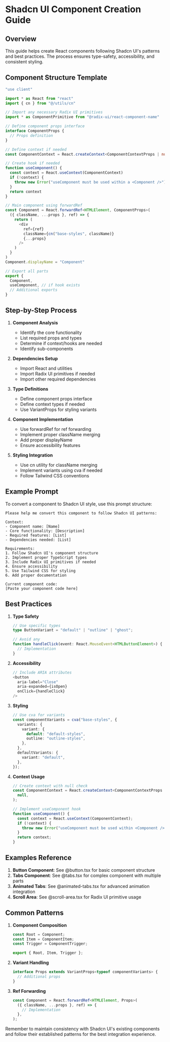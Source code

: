 # Shadcn UI Component Creation Guide

## Overview

This guide helps create React components following Shadcn UI's patterns and best practices. The process ensures type-safety, accessibility, and consistent styling.

## Component Structure Template

```typescript
"use client"

import * as React from "react"
import { cn } from "@/utils/cn"

// Import any necessary Radix UI primitives
import * as ComponentPrimitive from "@radix-ui/react-component-name"

// Define component props interface
interface ComponentProps {
  // Props definition
}

// Define context if needed
const ComponentContext = React.createContext<ComponentContextProps | null>(null)

// Create hook if needed
function useComponent() {
  const context = React.useContext(ComponentContext)
  if (!context) {
    throw new Error("useComponent must be used within a <Component />")
  }
  return context
}

// Main component using forwardRef
const Component = React.forwardRef<HTMLElement, ComponentProps>(
  ({ className, ...props }, ref) => {
    return (
      <div
        ref={ref}
        className={cn("base-styles", className)}
        {...props}
      />
    )
  }
)
Component.displayName = "Component"

// Export all parts
export {
  Component,
  useComponent, // if hook exists
  // Additional exports
}
```

## Step-by-Step Process

1. **Component Analysis**

   - Identify the core functionality
   - List required props and types
   - Determine if context/hooks are needed
   - Identify sub-components

2. **Dependencies Setup**

   - Import React and utilities
   - Import Radix UI primitives if needed
   - Import other required dependencies

3. **Type Definitions**

   - Define component props interface
   - Define context types if needed
   - Use VariantProps for styling variants

4. **Component Implementation**

   - Use forwardRef for ref forwarding
   - Implement proper className merging
   - Add proper displayName
   - Ensure accessibility features

5. **Styling Integration**
   - Use cn utility for className merging
   - Implement variants using cva if needed
   - Follow Tailwind CSS conventions

## Example Prompt

To convert a component to Shadcn UI style, use this prompt structure:

```
Please help me convert this component to follow Shadcn UI patterns:

Context:
- Component name: [Name]
- Core functionality: [Description]
- Required features: [List]
- Dependencies needed: [List]

Requirements:
1. Follow Shadcn UI's component structure
2. Implement proper TypeScript types
3. Include Radix UI primitives if needed
4. Ensure accessibility
5. Use Tailwind CSS for styling
6. Add proper documentation

Current component code:
[Paste your component code here]
```

## Best Practices

1. **Type Safety**

   ```typescript
   // Use specific types
   type ButtonVariant = "default" | "outline" | "ghost";

   // Avoid any
   function handleClick(event: React.MouseEvent<HTMLButtonElement>) {
     // Implementation
   }
   ```

2. **Accessibility**

   ```typescript
   // Include ARIA attributes
   <button
     aria-label="Close"
     aria-expanded={isOpen}
     onClick={handleClick}
   />
   ```

3. **Styling**

   ```typescript
   // Use cva for variants
   const componentVariants = cva("base-styles", {
     variants: {
       variant: {
         default: "default-styles",
         outline: "outline-styles",
       },
     },
     defaultVariants: {
       variant: "default",
     },
   });
   ```

4. **Context Usage**

   ```typescript
   // Create context with null check
   const ComponentContext = React.createContext<ComponentContextProps | null>(
     null,
   );

   // Implement useComponent hook
   function useComponent() {
     const context = React.useContext(ComponentContext);
     if (!context) {
       throw new Error("useComponent must be used within <Component />");
     }
     return context;
   }
   ```

## Examples Reference

1. **Button Component**: See @button.tsx for basic component structure
2. **Tabs Component**: See @tabs.tsx for complex component with multiple parts
3. **Animated Tabs**: See @animated-tabs.tsx for advanced animation integration
4. **Scroll Area**: See @scroll-area.tsx for Radix UI primitive usage

## Common Patterns

1. **Component Composition**

   ```typescript
   const Root = Component;
   const Item = ComponentItem;
   const Trigger = ComponentTrigger;

   export { Root, Item, Trigger };
   ```

2. **Variant Handling**

   ```typescript
   interface Props extends VariantProps<typeof componentVariants> {
     // Additional props
   }
   ```

3. **Ref Forwarding**
   ```typescript
   const Component = React.forwardRef<HTMLElement, Props>(
     ({ className, ...props }, ref) => {
       // Implementation
     },
   );
   ```

Remember to maintain consistency with Shadcn UI's existing components and follow their established patterns for the best integration experience.